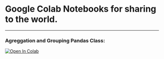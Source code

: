 # Google Colab Notebooks for sharing to the world.
---
### Agreggation and Grouping Pandas Class:
[![Open In Colab](https://colab.research.google.com/assets/colab-badge.svg)](https://colab.research.google.com/github/engcarlosperezmolero/colabs_sharing/blob/main/group_and_agg_pandas_class.ipynb)
